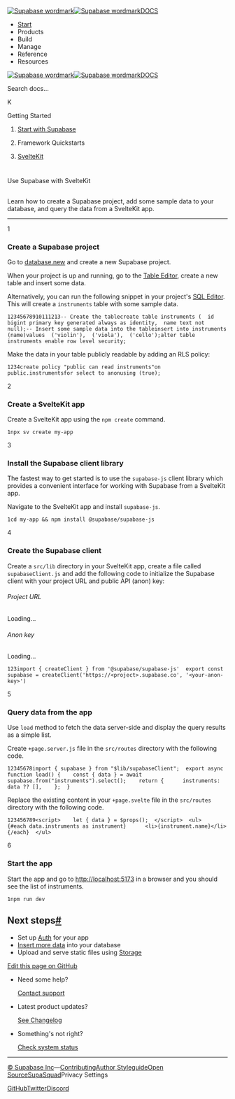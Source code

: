 [![Supabase wordmark](https://supabase.com/docs/_next/image?url=%2Fdocs%2Fsupabase-dark.svg&w=256&q=75&dpl=dpl_5BYG5BkQhU19GEfZfhcgAbeGcRQo)![Supabase wordmark](https://supabase.com/docs/_next/image?url=%2Fdocs%2Fsupabase-light.svg&w=256&q=75&dpl=dpl_5BYG5BkQhU19GEfZfhcgAbeGcRQo)DOCS](https://supabase.com/docs)

-   [Start](https://supabase.com/docs/guides/getting-started)
-   Products
-   Build
-   Manage
-   Reference
-   Resources

[![Supabase wordmark](https://supabase.com/docs/_next/image?url=%2Fdocs%2Fsupabase-dark.svg&w=256&q=75&dpl=dpl_5BYG5BkQhU19GEfZfhcgAbeGcRQo)![Supabase wordmark](https://supabase.com/docs/_next/image?url=%2Fdocs%2Fsupabase-light.svg&w=256&q=75&dpl=dpl_5BYG5BkQhU19GEfZfhcgAbeGcRQo)DOCS](https://supabase.com/docs)

Search docs...

K

Getting Started

1.  [Start with Supabase](https://supabase.com/docs/guides/getting-started)

3.  Framework Quickstarts

5.  [SvelteKit](https://supabase.com/docs/guides/getting-started/quickstarts/sveltekit)

# 

Use Supabase with SvelteKit

## 

Learn how to create a Supabase project, add some sample data to your database, and query the data from a SvelteKit app.

* * *

1

### Create a Supabase project

Go to [database.new](https://database.new) and create a new Supabase project.

When your project is up and running, go to the [Table Editor](https://supabase.com/dashboard/project/_/editor), create a new table and insert some data.

Alternatively, you can run the following snippet in your project's [SQL Editor](https://supabase.com/dashboard/project/_/sql/new). This will create a `instruments` table with some sample data.

```
12345678910111213-- Create the tablecreate table instruments (  id bigint primary key generated always as identity,  name text not null);-- Insert some sample data into the tableinsert into instruments (name)values  ('violin'),  ('viola'),  ('cello');alter table instruments enable row level security;
```

Make the data in your table publicly readable by adding an RLS policy:

```
1234create policy "public can read instruments"on public.instrumentsfor select to anonusing (true);
```

2

### Create a SvelteKit app

Create a SvelteKit app using the `npm create` command.

```
1npx sv create my-app
```

3

### Install the Supabase client library

The fastest way to get started is to use the `supabase-js` client library which provides a convenient interface for working with Supabase from a SvelteKit app.

Navigate to the SvelteKit app and install `supabase-js`.

```
1cd my-app && npm install @supabase/supabase-js
```

4

### Create the Supabase client

Create a `src/lib` directory in your SvelteKit app, create a file called `supabaseClient.js` and add the following code to initialize the Supabase client with your project URL and public API (anon) key:

###### Project URL

Loading...

###### Anon key

Loading...

```
123import { createClient } from '@supabase/supabase-js'  export const supabase = createClient('https://<project>.supabase.co', '<your-anon-key>')
```

5

### Query data from the app

Use `load` method to fetch the data server-side and display the query results as a simple list.

Create `+page.server.js` file in the `src/routes` directory with the following code.

```
12345678import { supabase } from "$lib/supabaseClient";  export async function load() {    const { data } = await supabase.from("instruments").select();    return {      instruments: data ?? [],    };  }
```

Replace the existing content in your `+page.svelte` file in the `src/routes` directory with the following code.

```
123456789<script>    let { data } = $props();  </script>  <ul>    {#each data.instruments as instrument}      <li>{instrument.name}</li>    {/each}  </ul>
```

6

### Start the app

Start the app and go to [http://localhost:5173](http://localhost:5173) in a browser and you should see the list of instruments.

```
1npm run dev
```

## Next steps[#](#next-steps)

-   Set up [Auth](https://supabase.com/docs/guides/auth) for your app
-   [Insert more data](https://supabase.com/docs/guides/database/import-data) into your database
-   Upload and serve static files using [Storage](https://supabase.com/docs/guides/storage)

[Edit this page on GitHub](https://github.com/supabase/supabase/blob/master/apps/docs/content/guides/getting-started/quickstarts/sveltekit.mdx)

-   Need some help?
    
    [Contact support](https://supabase.com/support)
-   Latest product updates?
    
    [See Changelog](https://supabase.com/changelog)
-   Something's not right?
    
    [Check system status](https://status.supabase.com/)

* * *

[© Supabase Inc](https://supabase.com/)—[Contributing](https://github.com/supabase/supabase/blob/master/apps/docs/DEVELOPERS.md)[Author Styleguide](https://github.com/supabase/supabase/blob/master/apps/docs/CONTRIBUTING.md)[Open Source](https://supabase.com/open-source)[SupaSquad](https://supabase.com/supasquad)Privacy Settings

[GitHub](https://github.com/supabase/supabase)[Twitter](https://twitter.com/supabase)[Discord](https://discord.supabase.com/)